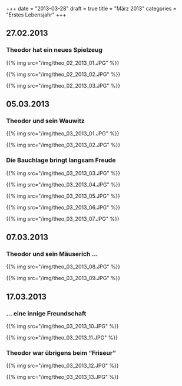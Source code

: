 +++
date = "2013-03-28"
draft = true
title = "März 2013"
categories = "Erstes Lebensjahr"
+++

## 27.02.2013

### Theodor hat ein neues Spielzeug


{{% img src="/img/theo_02_2013_01.JPG" %}}


{{% img src="/img/theo_02_2013_02.JPG" %}}


{{% img src="/img/theo_02_2013_03.JPG" %}}

## 05.03.2013

### Theodor und sein Wauwitz


{{% img src="/img/theo_03_2013_01.JPG" %}}


{{% img src="/img/theo_03_2013_02.JPG" %}}


### Die Bauchlage bringt langsam Freude


{{% img src="/img/theo_03_2013_03.JPG" %}}

{{% img src="/img/theo_03_2013_04.JPG" %}}

{{% img src="/img/theo_03_2013_05.JPG" %}}

{{% img src="/img/theo_03_2013_06.JPG" %}}

{{% img src="/img/theo_03_2013_07.JPG" %}}


## 07.03.2013

### Theodor und sein Mäuserich …


{{% img src="/img/theo_03_2013_08.JPG" %}}


{{% img src="/img/theo_03_2013_09.JPG" %}}

## 17.03.2013

### … eine innige Freundschaft


{{% img src="/img/theo_03_2013_10.JPG" %}}


{{% img src="/img/theo_03_2013_11.JPG" %}}

### Theodor war übrigens beim “Friseur”


{{% img src="/img/theo_03_2013_12.JPG" %}}


{{% img src="/img/theo_03_2013_13.JPG" %}}
